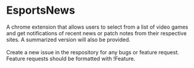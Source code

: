 # EsportsNews

A chrome extension that allows users to select from a list of video games and get notifications of recent news or patch notes from their respective sites. A summarized version will also be provided.<br/>
<br/>
Create a new issue in the respository for any bugs or feature request. Feature requests should be formatted with !Feature.
